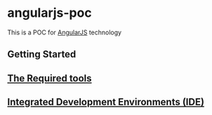 # angularjs-poc

This is a POC for [AngularJS](https://angularjs.org/) technology



## Getting Started

## [The Required tools](https://github.com/soulsoftware/angularjs-poc/wiki/Required-Tools)
## [Integrated Development  Environments (IDE)](https://github.com/soulsoftware/angularjs-poc/wiki/Integrated-Development-Environment)
